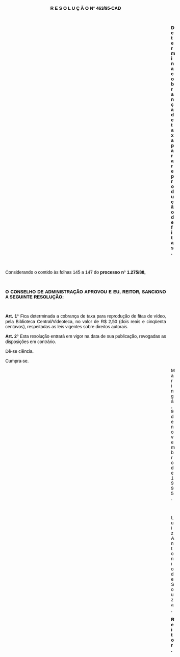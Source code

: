 <BODY TEXT="#000000">

<B><FONT FACE="Arial"><P ALIGN="CENTER">R E S O L U &Ccedil; &Atilde; O N<FONT FACE="Symbol">&#176;</FONT>
 463/95-CAD</P>
</B><P ALIGN="JUSTIFY"></P>
<P ALIGN="JUSTIFY">&nbsp;</P><DIR>
<DIR>
<DIR>
<DIR>
<DIR>
<DIR>
<DIR>
<DIR>
<DIR>
<DIR>
<DIR>
<DIR>
<DIR>

<B><P ALIGN="JUSTIFY">Determina cobran&ccedil;a de taxa para reprodu&ccedil;&atilde;o de fitas.</P>
</B><P ALIGN="JUSTIFY"></P>
<P ALIGN="JUSTIFY">&nbsp;</P></DIR>
</DIR>
</DIR>
</DIR>
</DIR>
</DIR>
</DIR>
</DIR>
</DIR>
</DIR>
</DIR>
</DIR>
</DIR>

<P ALIGN="JUSTIFY">Considerando o contido &agrave;s folhas 145 a 147 do <B>processo n<FONT FACE="Symbol">&#176;</FONT>
 1.275/88,</P>
</B><P ALIGN="JUSTIFY"></P>
<P ALIGN="JUSTIFY">&nbsp;</P>
<B><P ALIGN="JUSTIFY">O CONSELHO DE ADMINISTRA&Ccedil;&Atilde;O APROVOU E EU, REITOR, SANCIONO A SEGUINTE RESOLU&Ccedil;&Atilde;O:</P>
</B><P ALIGN="JUSTIFY"></P>
<P ALIGN="JUSTIFY">&nbsp;</P>
<B><P ALIGN="JUSTIFY">Art. 1<FONT FACE="Symbol">&#176;</FONT>
</B> Fica determinada a cobran&ccedil;a de taxa para reprodu&ccedil;&atilde;o de fitas de v&iacute;deo, pela Biblioteca Central/Videoteca, no valor de R$ 2,50 (dois reais e cinq&uuml;enta centavos), respeitadas as leis vigentes sobre direitos autorais.</P>
<B><P ALIGN="JUSTIFY">Art. 2<FONT FACE="Symbol">&#176;</FONT>
</B> Esta resolu&ccedil;&atilde;o entrar&aacute; em vigor na data de sua publica&ccedil;&atilde;o, revogadas as disposi&ccedil;&otilde;es em contr&aacute;rio. </P>
<P ALIGN="JUSTIFY">D&ecirc;-se ci&ecirc;ncia.</P>
<P ALIGN="JUSTIFY">Cumpra-se.</P><DIR>
<DIR>
<DIR>
<DIR>
<DIR>
<DIR>
<DIR>
<DIR>
<DIR>
<DIR>
<DIR>
<DIR>
<DIR>

<P ALIGN="JUSTIFY">Maring&aacute;, 9 de novembro de 1995.</P>
<P ALIGN="JUSTIFY"></P>
<P ALIGN="JUSTIFY">&nbsp;</P>
<P ALIGN="CENTER">Luiz Antonio de Souza,</P>
<B><P ALIGN="CENTER">Reitor.</P>
</B></FONT><P ALIGN="CENTER"></P>
<FONT SIZE=2><P ALIGN="JUSTIFY">&nbsp;</P></DIR>
</DIR>
</DIR>
</DIR>
</DIR>
</DIR>
</DIR>
</DIR>
</DIR>
</DIR>
</DIR>
</DIR>
</DIR>
</FONT></BODY>

